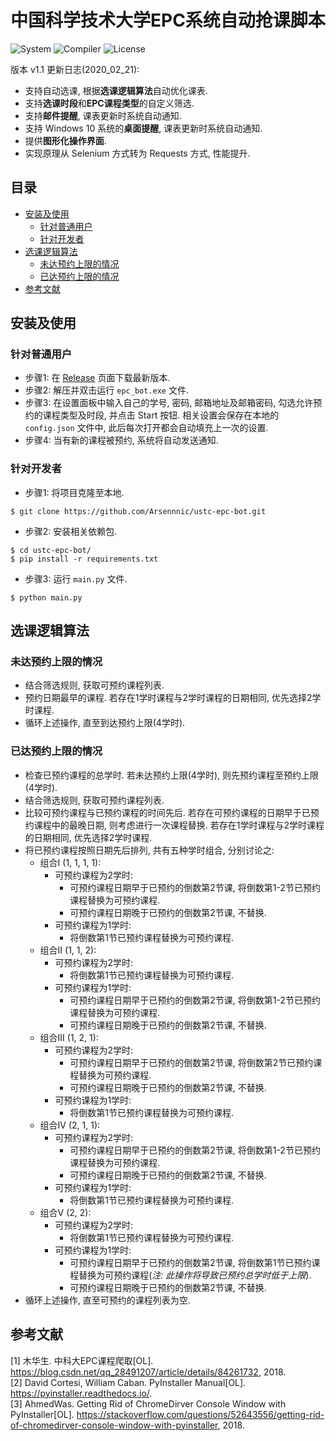 # 中国科学技术大学EPC系统自动抢课脚本

![System](https://img.shields.io/badge/System-Windows%2010-brightgreen.svg)
![Compiler](https://img.shields.io/badge/Build-Python%203.6-brightgreen.svg)
![License](https://img.shields.io/badge/License-GPL,%20v3.0-blue.svg)

版本 v1.1 更新日志(2020_02_21):
- 支持自动选课, 根据**选课逻辑算法**自动优化课表.
- 支持**选课时段**和**EPC课程类型**的自定义筛选.
- 支持**邮件提醒**, 课表更新时系统自动通知.
- 支持 Windows 10 系统的**桌面提醒**, 课表更新时系统自动通知.
- 提供**图形化操作界面**.
- 实现原理从 Selenium 方式转为 Requests 方式, 性能提升.

## 目录

- [安装及使用](#安装及使用)
    + [针对普通用户](#针对普通用户)
    + [针对开发者](#针对开发者)
- [选课逻辑算法](#选课逻辑算法)
    + [未达预约上限的情况](#未达预约上限的情况)
    + [已达预约上限的情况](#已达预约上限的情况)
- [参考文献](#参考文献)

## 安装及使用

### 针对普通用户

- 步骤1: 在 [Release](https://github.com/Arsennnic/ustc-epc-bot/releases) 页面下载最新版本.
- 步骤2: 解压并双击运行 `epc_bot.exe` 文件.
- 步骤3: 在设置面板中输入自己的学号, 密码, 邮箱地址及邮箱密码, 勾选允许预约的课程类型及时段, 并点击 Start 按钮. 相关设置会保存在本地的 `config.json` 文件中, 此后每次打开都会自动填充上一次的设置. 
- 步骤4: 当有新的课程被预约, 系统将自动发送通知.

### 针对开发者

- 步骤1: 将项目克隆至本地.
```
$ git clone https://github.com/Arsennnic/ustc-epc-bot.git
```
- 步骤2: 安装相关依赖包.
```
$ cd ustc-epc-bot/
$ pip install -r requirements.txt
```
- 步骤3: 运行 `main.py` 文件.
```
$ python main.py
```

## 选课逻辑算法

### 未达预约上限的情况

- 结合筛选规则, 获取可预约课程列表.
- 预约日期最早的课程. 若存在1学时课程与2学时课程的日期相同, 优先选择2学时课程.
- 循环上述操作, 直至到达预约上限(4学时).

### 已达预约上限的情况

- 检查已预约课程的总学时. 若未达预约上限(4学时), 则先预约课程至预约上限(4学时).
- 结合筛选规则, 获取可预约课程列表.
- 比较可预约课程与已预约课程的时间先后. 若存在可预约课程的日期早于已预约课程中的最晚日期, 则考虑进行一次课程替换. 若存在1学时课程与2学时课程的日期相同, 优先选择2学时课程.
- 将已预约课程按照日期先后排列, 共有五种学时组合, 分别讨论之:
    + 组合I (1, 1, 1, 1): 
        - 可预约课程为2学时: 
            + 可预约课程日期早于已预约的倒数第2节课, 将倒数第1-2节已预约课程替换为可预约课程.
            + 可预约课程日期晚于已预约的倒数第2节课, 不替换.
        - 可预约课程为1学时: 
            + 将倒数第1节已预约课程替换为可预约课程.
    + 组合II (1, 1, 2): 
        - 可预约课程为2学时: 
            + 将倒数第1节已预约课程替换为可预约课程.
        - 可预约课程为1学时: 
            + 可预约课程日期早于已预约的倒数第2节课, 将倒数第1-2节已预约课程替换为可预约课程.
            + 可预约课程日期晚于已预约的倒数第2节课, 不替换.
    + 组合III (1, 2, 1): 
        - 可预约课程为2学时: 
            + 可预约课程日期早于已预约的倒数第2节课, 将倒数第2节已预约课程替换为可预约课程.
            + 可预约课程日期晚于已预约的倒数第2节课, 不替换.
        - 可预约课程为1学时: 
            + 将倒数第1节已预约课程替换为可预约课程.
    + 组合IV (2, 1, 1): 
        - 可预约课程为2学时: 
            + 可预约课程日期早于已预约的倒数第2节课, 将倒数第1-2节已预约课程替换为可预约课程.
            + 可预约课程日期晚于已预约的倒数第2节课, 不替换.
        - 可预约课程为1学时: 
            + 将倒数第1节已预约课程替换为可预约课程.
    + 组合V (2, 2): 
        - 可预约课程为2学时: 
            + 将倒数第1节已预约课程替换为可预约课程.
        - 可预约课程为1学时: 
            + 可预约课程日期早于已预约的倒数第2节课, 将倒数第1节已预约课程替换为可预约课程(*注: 此操作将导致已预约总学时低于上限*).
            + 可预约课程日期晚于已预约的倒数第2节课, 不替换.
- 循环上述操作, 直至可预约的课程列表为空.

## 参考文献

[1] 木华生. 中科大EPC课程爬取[OL]. https://blog.csdn.net/qq_28491207/article/details/84261732, 2018.  
[2] David Cortesi, William Caban. PyInstaller Manual[OL]. https://pyinstaller.readthedocs.io/.  
[3] AhmedWas. Getting Rid of ChromeDirver Console Window with PyInstaller[OL]. https://stackoverflow.com/questions/52643556/getting-rid-of-chromedirver-console-window-with-pyinstaller, 2018.
